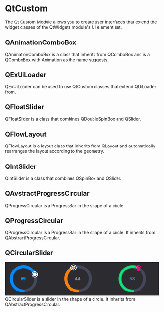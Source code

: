 # QtCustom
The Qt Custom Module allows you to create user interfaces that extend the widget classes of the QtWidgets module's UI element set.

## QAnimationComboBox
QAnimationComboBox is a class that inherits from QComboBox and is a QComboBox with Animation as the name suggests.

## QExUiLoader
QExUiLoader can be used to use QtCustom classes that extend QUiLoader from.

## QFloatSlider
QFloatSlider is a class that combines QDoubleSpinBox and QSlider.

## QFlowLayout
QFlowLayout is a layout class that inherits from QLayout and automatically rearranges the layout according to the geometry.

## QIntSlider
QIntSlider is a class that combines QSpinBox and QSlider.

## QAvstractProgressCircular
QProgressCircular is a ProgressBar in the shape of a circle.

## QProgressCircular
QProgressCircular is a ProgressBar in the shape of a circle.
It inherits from QAbstractProgressCircular.

## QCircularSlider
![QCircularSlider](qtCustom_QCircularSlider.png)  
QCircularSlider is a slider in the shape of a circle.
It inherits from QAbstractProgressCircular.